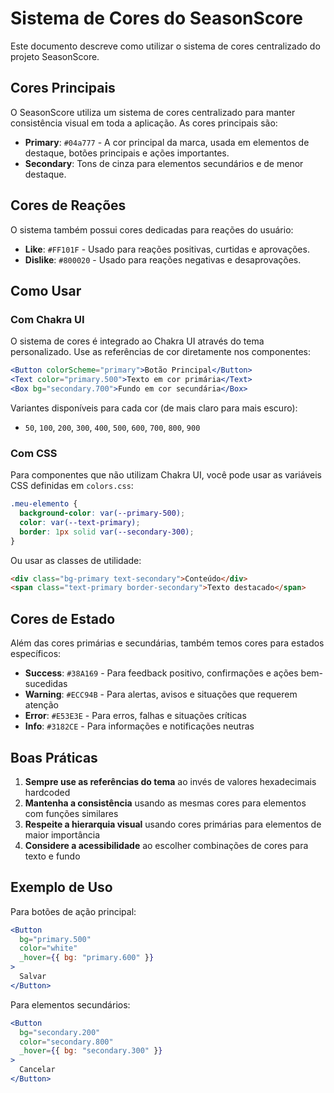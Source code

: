 # Sistema de Cores do SeasonScore

Este documento descreve como utilizar o sistema de cores centralizado do projeto SeasonScore.

## Cores Principais

O SeasonScore utiliza um sistema de cores centralizado para manter consistência visual em toda a aplicação. As cores principais são:

- **Primary**: `#04a777` - A cor principal da marca, usada em elementos de destaque, botões principais e ações importantes.
- **Secondary**: Tons de cinza para elementos secundários e de menor destaque.

## Cores de Reações

O sistema também possui cores dedicadas para reações do usuário:

- **Like**: `#FF101F` - Usado para reações positivas, curtidas e aprovações.
- **Dislike**: `#800020` - Usado para reações negativas e desaprovações.

## Como Usar

### Com Chakra UI

O sistema de cores é integrado ao Chakra UI através do tema personalizado. Use as referências de cor diretamente nos componentes:

```jsx
<Button colorScheme="primary">Botão Principal</Button>
<Text color="primary.500">Texto em cor primária</Text>
<Box bg="secondary.700">Fundo em cor secundária</Box>
```

Variantes disponíveis para cada cor (de mais claro para mais escuro):
- `50`, `100`, `200`, `300`, `400`, `500`, `600`, `700`, `800`, `900`

### Com CSS

Para componentes que não utilizam Chakra UI, você pode usar as variáveis CSS definidas em `colors.css`:

```css
.meu-elemento {
  background-color: var(--primary-500);
  color: var(--text-primary);
  border: 1px solid var(--secondary-300);
}
```

Ou usar as classes de utilidade:

```html
<div class="bg-primary text-secondary">Conteúdo</div>
<span class="text-primary border-secondary">Texto destacado</span>
```

## Cores de Estado

Além das cores primárias e secundárias, também temos cores para estados específicos:

- **Success**: `#38A169` - Para feedback positivo, confirmações e ações bem-sucedidas
- **Warning**: `#ECC94B` - Para alertas, avisos e situações que requerem atenção
- **Error**: `#E53E3E` - Para erros, falhas e situações críticas
- **Info**: `#3182CE` - Para informações e notificações neutras

## Boas Práticas

1. **Sempre use as referências do tema** ao invés de valores hexadecimais hardcoded
2. **Mantenha a consistência** usando as mesmas cores para elementos com funções similares
3. **Respeite a hierarquia visual** usando cores primárias para elementos de maior importância
4. **Considere a acessibilidade** ao escolher combinações de cores para texto e fundo

## Exemplo de Uso

Para botões de ação principal:
```jsx
<Button
  bg="primary.500"
  color="white"
  _hover={{ bg: "primary.600" }}
>
  Salvar
</Button>
```

Para elementos secundários:
```jsx
<Button
  bg="secondary.200"
  color="secondary.800"
  _hover={{ bg: "secondary.300" }}
>
  Cancelar
</Button>
``` 
